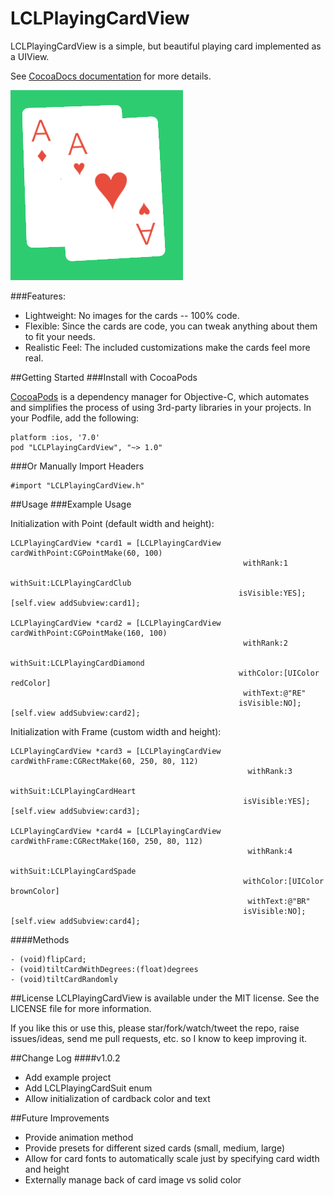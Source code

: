 LCLPlayingCardView
===============

LCLPlayingCardView is a simple, but beautiful playing card implemented as a UIView.

See [CocoaDocs documentation](http://cocoadocs.org/docsets/LCLPlayingCardView/1.0.1/Classes/LCLPlayingCardView.html) for more details.


![image](LCLPlayingCardViewScreenshot.png)

###Features:

- Lightweight:  No images for the cards -- 100% code.
- Flexible: Since the cards are code, you can tweak anything about them to fit your needs.
- Realistic Feel:  The included customizations make the cards feel more real.


##Getting Started
###Install with CocoaPods

[CocoaPods](http://cocoapods.org/) is a dependency manager for Objective-C, which automates and simplifies the process of using 3rd-party libraries in your projects.  In your Podfile, add the following:
```ios
platform :ios, '7.0'
pod "LCLPlayingCardView", "~> 1.0"
```

###Or Manually Import Headers
```ios
#import "LCLPlayingCardView.h"
```


##Usage
###Example Usage

Initialization with Point (default width and height):
```ios
LCLPlayingCardView *card1 = [LCLPlayingCardView cardWithPoint:CGPointMake(60, 100)
                                                    withRank:1
                                                    withSuit:LCLPlayingCardClub
                                                   isVisible:YES];
[self.view addSubview:card1];

LCLPlayingCardView *card2 = [LCLPlayingCardView cardWithPoint:CGPointMake(160, 100)
                                                    withRank:2
                                                    withSuit:LCLPlayingCardDiamond
                                                   withColor:[UIColor redColor]
                                                    withText:@"RE"
                                                   isVisible:NO];
[self.view addSubview:card2];
```

Initialization with Frame (custom width and height):
```ios
LCLPlayingCardView *card3 = [LCLPlayingCardView cardWithFrame:CGRectMake(60, 250, 80, 112)
                                                     withRank:3
                                                     withSuit:LCLPlayingCardHeart
                                                    isVisible:YES];
[self.view addSubview:card3];

LCLPlayingCardView *card4 = [LCLPlayingCardView cardWithFrame:CGRectMake(160, 250, 80, 112)
                                                     withRank:4
                                                     withSuit:LCLPlayingCardSpade
                                                    withColor:[UIColor brownColor]
                                                     withText:@"BR"
                                                    isVisible:NO];
[self.view addSubview:card4];
```

####Methods
```ios
- (void)flipCard;
- (void)tiltCardWithDegrees:(float)degrees
- (void)tiltCardRandomly
```

##License
LCLPlayingCardView is available under the MIT license.  See the LICENSE file for more information.  

If you like this or use this, please star/fork/watch/tweet the repo, raise issues/ideas, send me pull requests, etc. so I know to keep improving it.


##Change Log
####v1.0.2
- Add example project
- Add LCLPlayingCardSuit enum
- Allow initialization of cardback color and text

##Future Improvements
- Provide animation method
- Provide presets for different sized cards (small, medium, large)
- Allow for card fonts to automatically scale just by specifying card width and height
- Externally manage back of card image vs solid color

